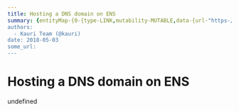 ```yaml
---
title: Hosting a DNS domain on ENS
summary: {entityMap-{0-{type-LINK,mutability-MUTABLE,data-{url-"https-//docs.ens.domains/en/latest/deploying.html},1-{type-LINK,mutability-MUTABLE,data-{url-https-//github.com/ethereum/ens/blob/master/contracts/DNSResolver.sol},2-{type-LINK,mutability-MUTABLE,data-{url-https-//docs.ens.domains/en/latest/userguide.html-interacting},3-{type-LINK,mutability-MUTABLE,data-{url-https-//github.com/ethereum/ens/blob/master/ens.domains.zone},4-{type-LINK,mutability-MUTABLE,data-{url-https-//github.com/arachnid/en
authors:
  - Kauri Team (@kauri)
date: 2018-05-03
some_url: 
---
```


# Hosting a DNS domain on ENS


undefined